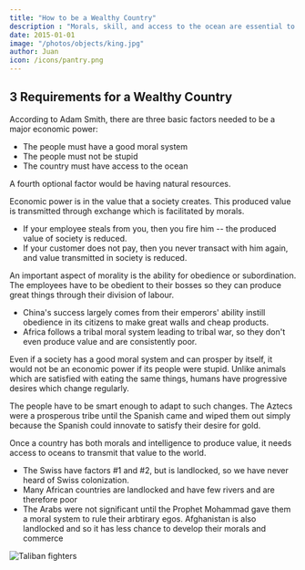 ```yaml
---
title: "How to be a Wealthy Country"
description : "Morals, skill, and access to the ocean are essential to being a wealthy country"
date: 2015-01-01
image: "/photos/objects/king.jpg"
author: Juan
icon: /icons/pantry.png
---
```



## 3 Requirements for a Wealthy Country

According to Adam Smith, there are three basic factors needed to be a major economic power:

- The people must have a good moral system
- The people must not be stupid
- The country must have access to the ocean

A fourth optional factor would be having natural resources.

Economic power is in the value that a society creates. This produced value is transmitted through exchange which is facilitated by morals. 
- If your employee steals from you, then you fire him -- the produced value of society is reduced. 
- If your customer does not pay, then you never transact with him again, and value transmitted in society is reduced. 


An important aspect of morality is the ability for obedience or subordination. The employees have to be obedient to their bosses so they can produce great things through their division of labour. 
- China's success largely comes from their emperors' ability instill obedience in its citizens to make great walls and cheap products. 
- Africa follows a tribal moral system leading to tribal war, so they don't even produce value and are consistently poor.

Even if a society has a good moral system and can prosper by itself, it would not be an economic power if its people were stupid. Unlike animals which are satisfied with eating the same things, humans have progressive desires which change regularly. 

The people have to be smart enough to adapt to such changes. The Aztecs were a prosperous tribe until the Spanish came and wiped them out simply because the Spanish could innovate to satisfy their desire for gold.


<!-- The Philippines only has #3. It has no comprehensive moral system as proven by massacres, killings, pasaway, petty crime, rapes, etc. This is because it adopted the Christian moral system which punishes immorality with hell, which really doesn't exist and only works on weak minds. Once a person steals and does not experience hell, he will steal again and steal higher quality things, until he realizes that the most efficient way is to become a politician. Repeat this process through the years and you will naturally end up with a corrupt government. I think South America matches the Philippine situation very well as they also adopted Christianity and are filled with drugs, killings and crime. They leave their country as illegal workers into the US, just as Filipinos leave as OFWs.

Some areas of the Philippines still have tribes which reject mainstream education, so the economy does not develop in those areas. For Lumad schools, even holding class is a struggle | Philstar.com
 -->
 
Once a country has both morals and intelligence to produce value, it needs access to oceans to transmit that value to the world. 
- The Swiss have factors #1 and #2, but is landlocked, so we have never heard of Swiss colonization.
- Many African countries are landlocked and have few rivers and are therefore poor
- The Arabs were not significant until the Prophet Mohammad gave them a moral system to rule their arbtirary egos. Afghanistan is also landlocked and so it has less chance to develop their morals and commerce 

![Taliban fighters](/countries/af/taliban.jpg)


